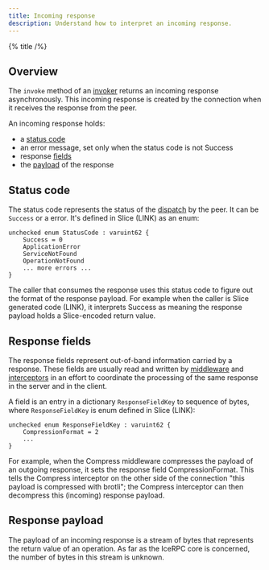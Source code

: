 ```yaml
---
title: Incoming response
description: Understand how to interpret an incoming response.
---
```


{% title /%}

## Overview

The `invoke` method of an [invoker](invocation-pipeline#the-invoker-abstraction) returns an incoming response
asynchronously. This incoming response is created by the connection when it receives the response from the peer.

An incoming response holds:

- a [status code](#status-code)
- an error message, set only when the status code is not Success
- response [fields](#response-fields)
- the [payload](#response-payload) of the response

## Status code

The status code represents the status of the [dispatch](../dispatch/dispatch-pipeline#definition) by the peer. It can be
`Success` or a error. It's defined in Slice (LINK) as an enum:

```slice
unchecked enum StatusCode : varuint62 {
    Success = 0
    ApplicationError
    ServiceNotFound
    OperationNotFound
    ... more errors ...
}
```

The caller that consumes the response uses this status code to figure out the format of the response payload. For
example when the caller is Slice generated code (LINK), it interprets Success as meaning the response payload holds a
Slice-encoded return value.

## Response fields

The response fields represent out-of-band information carried by a response. These fields are usually read and written
by [middleware](../dispatch/middleware) and [interceptors](interceptor) in an effort to coordinate the processing of the
same response in the server and in the client.

A field is an entry in a dictionary `ResponseFieldKey` to sequence of bytes, where `ResponseFieldKey` is enum defined in
Slice (LINK):

```slice
unchecked enum ResponseFieldKey : varuint62 {
    CompressionFormat = 2
    ...
}
```

For example, when the Compress middleware compresses the payload of an outgoing response, it sets the response field
CompressionFormat. This tells the Compress interceptor on the other side of the connection "this payload is compressed
with brotli"; the Compress interceptor can then decompress this (incoming) response payload.

## Response payload

The payload of an incoming response is a stream of bytes that represents the return value of an operation. As far as the
IceRPC core is concerned, the number of bytes in this stream is unknown.
